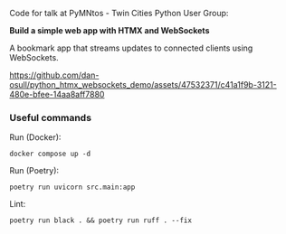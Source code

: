 Code for talk at PyMNtos - Twin Cities Python User Group:

**Build a simple web app with HTMX and WebSockets**

A bookmark app that streams updates to connected clients using WebSockets.

https://github.com/dan-osull/python_htmx_websockets_demo/assets/47532371/c41a1f9b-3121-480e-bfee-14aa8aff7880

### Useful commands

Run (Docker):

    docker compose up -d

Run (Poetry):

    poetry run uvicorn src.main:app

Lint:

    poetry run black . && poetry run ruff . --fix
    
